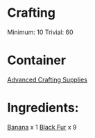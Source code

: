 <!-- TITLE: Gorilla Suit -->
<!-- SUBTITLE: Wear this suit to look like a gorilla! -->

# Crafting
Minimum: 10
Trivial: 60

# Container
[Advanced Crafting Supplies](advanced-crafting-supplies)

# Ingredients:
[Banana](banana) x 1
[Black Fur](black-fur) x 9